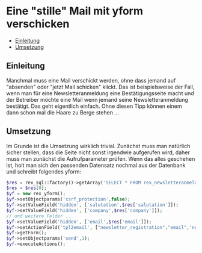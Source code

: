 # Eine "stille" Mail mit yform verschicken

- [Einleitung](#einleitung)
- [Umsetzung](#umsetzung)

<a name="einleitung"></a>
## Einleitung

Manchmal muss eine Mail verschickt werden, ohne dass jemand auf "absenden" oder "jetzt Mail schicken" klickt. Das ist beispielsweise der Fall, wenn man für eine Newsletteranmeldung eine Bestätigungsseite macht und der Betreiber möchte eine Mail wenn jemand seine Newsletteranmeldung bestätigt. Das geht eigentlich einfach. Ohne diesen Tipp können einem dann schon mal die Haare zu Berge stehen ...

<a name="umsetzung"></a>
## Umsetzung

Im Grunde ist die Umsetzung wirklich trivial. Zunächst muss man natürlich sicher stellen, dass die Seite nicht sonst irgendwie aufgerufen wird, daher muss man zunächst die Aufrufparameter prüfen. Wenn das alles geschehen ist, holt man sich den passenden Datensatz nochmal aus der Datenbank und schreibt folgendes yform:

```php
$res = rex_sql::factory()->getArray('SELECT * FROM rex_newsletteranmeldungen WHERE email = :email AND `key` = :key',['email'=>rex_get('email'),'key'=>rex_get('key')]);
$res = $res[0];
$yf = new rex_yform();
$yf->setObjectparams('csrf_protection',false);
$yf->setValueField('hidden', ['salutation',$res['salutation']]);
$yf->setValueField('hidden', ['company',$res['company']]);
// und weitere Felder ...
$yf->setValueField('hidden', ['email',$res['email']]);
$yf->setActionField('tpl2email', ["newsletter_registration","email",'newsletteranmeldungen@deinkun.de']);            
$yf->getForm();
$yf->setObjectparams('send',1);
$yf->executeActions();
```
